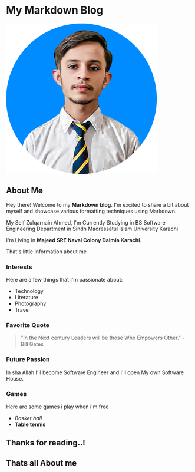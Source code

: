 # My Markdown Blog

![Profile Picture](picture.png)

## About Me

Hey there! Welcome to my **Markdown blog**. I'm excited to share a bit about myself and showcase various formatting techniques using Markdown.

My Self Zulqarnain Ahmed, I'm Currently Studying in BS Software Engineering Department in Sindh Madressatul Islam University Karachi 

I'm Living in **Majeed SRE Naval Colony Dalmia Karachi.**

That's little Information about me 

### Interests

Here are a few things that I'm passionate about:

- Technology
- Literature
- Photography
- Travel

### Favorite Quote

> "In the Next century Leaders will be those Who Empowers Other." - Bill Gates

### Future Passion

In sha Allah I'll become Software Engineer
and I'll open My own Software House. 

### Games

Here are some games i play when i'm free

- *Basket ball*
- **Table tennis**

## Thanks for reading..!

## Thats all About me 